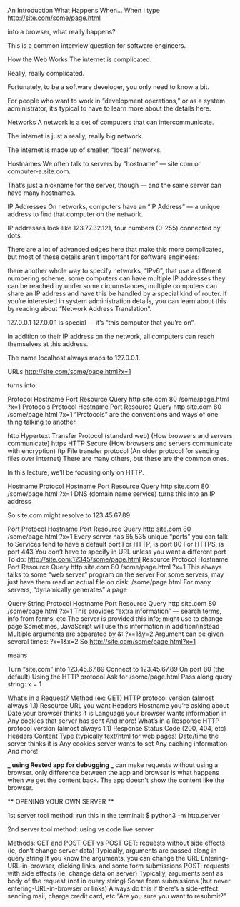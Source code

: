 An Introduction
What Happens When…
When I type http://site.com/some/page.html

into a browser, what really happens?

This is a common interview question for software engineers.

How the Web Works
The internet is complicated.

Really, really complicated.

Fortunately, to be a software developer, you only need to know a bit.

For people who want to work in “development operations,” or as a system administrator, it’s typical to have to learn more about the details here.

Networks
A network is a set of computers that can intercommunicate.

The internet is just a really, really big network.

The internet is made up of smaller, “local” networks.

Hostnames
We often talk to servers by “hostname” — site.com or computer-a.site.com.

That’s just a nickname for the server, though — and the same server can have many hostnames.

IP Addresses
On networks, computers have an “IP Address” — a unique address to find that computer on the network.

IP addresses look like 123.77.32.121, four numbers (0-255) connected by dots.

There are a lot of advanced edges here that make this more complicated, but most of these details aren’t important for software engineers:

there another whole way to specify networks, “IPv6”, that use a different numbering scheme.
some computers can have multiple IP addresses they can be reached by
under some circumstances, multiple computers can share an IP address and have this be handled by a special kind of router. If you’re interested in system administration details, you can learn about this by reading about “Network Address Translation”.

127.0.0.1
127.0.0.1 is special — it’s “this computer that you’re on”.

In addition to their IP address on the network, all computers can reach themselves at this address.

The name localhost always maps to 127.0.0.1.

URLs
http://site.com/some/page.html?x=1

turns into:

Protocol Hostname Port Resource Query
http site.com 80 /some/page.html ?x=1
Protocols
Protocol Hostname Port Resource Query
http site.com 80 /some/page.html ?x=1
“Protocols” are the conventions and ways of one thing talking to another.

http
Hypertext Transfer Protocol (standard web) (How browsers and servers communicate)
https
HTTP Secure (How browsers and servers communicate with encryption)
ftp
File transfer protocol (An older protocol for sending files over internet)
There are many others, but these are the common ones.

In this lecture, we’ll be focusing only on HTTP.

Hostname
Protocol Hostname Port Resource Query
http site.com 80 /some/page.html ?x=1
DNS (domain name service) turns this into an IP address

So site.com might resolve to 123.45.67.89

Port
Protocol Hostname Port Resource Query
http site.com 80 /some/page.html ?x=1
Every server has 65,535 unique “ports” you can talk to
Services tend to have a default port
For HTTP, is port 80
For HTTPS, is port 443
You don’t have to specify in URL unless you want a different port
To do: http://site.com:12345/some/page.html
Resource
Protocol Hostname Port Resource Query
http site.com 80 /some/page.html ?x=1
This always talks to some “web server” program on the server
For some servers, may just have them read an actual file on disk: /some/page.html
For many servers, “dynamically generates” a page

Query String
Protocol Hostname Port Resource Query
http site.com 80 /some/page.html ?x=1
This provides “extra information” — search terms, info from forms, etc
The server is provided this info; might use to change page
Sometimes, JavaScript will use this information in addition/instead
Multiple arguments are separated by &: ?x=1&y=2
Argument can be given several times: ?x=1&x=2
So
http://site.com/some/page.html?x=1

means

Turn “site.com” into 123.45.67.89
Connect to 123.45.67.89
On port 80 (the default)
Using the HTTP protocol
Ask for /some/page.html
Pass along query string: x = 1

What’s in a Request?
Method (ex: GET)
HTTP protocol version (almost always 1.1)
Resource URL you want
Headers
Hostname you’re asking about
Date your browser thinks it is
Language your browser wants information in
Any cookies that server has sent
And more!
What’s in a Response
HTTP protocol version (almost always 1.1)
Response Status Code (200, 404, etc)
Headers
Content Type (typically text/html for web pages)
Date/time the server thinks it is
Any cookies server wants to set
Any caching information
And more!

**_ using Rested app for debugging _**
can make requests without using a browser.
only difference between the app and browser is what happens when we get the content back. The app doesn't show the content like the browser.

** OPENING YOUR OWN SERVER **

1st server tool method:
run this in the terminal:
$ python3 -m http.server

2nd server tool method:
using vs code live server

Methods: GET and POST
GET vs POST
GET: requests without side effects (ie, don’t change server data)
Typically, arguments are passed along in query string
If you know the arguments, you can change the URL
Entering-URL-in-browser, clicking links, and some form submissions
POST: requests with side effects (ie, change data on server)
Typically, arguments sent as body of the request (not in query string)
Some form submissions (but never entering-URL-in-browser or links)
Always do this if there’s a side-effect: sending mail, charge credit card, etc
“Are you sure you want to resubmit?”
